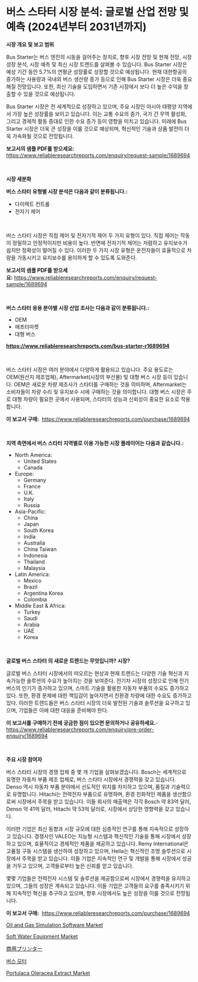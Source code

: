 <p><h1>버스 스타터 시장 분석: 글로벌 산업 전망 및 예측 (2024년부터 2031년까지)</h1></p><p><strong>시장 개요 및 보고 범위</strong></p>
<p><p>Bus Starter는 버스 엔진의 시동을 걸어주는 장치로, 향후 시장 전망 및 현재 전망, 시장 성장 분석, 시장 예측 및 최신 시장 트렌드를 살펴볼 수 있습니다. Bus Starter 시장은 예상 기간 동안 5.7%의 연평균 성장률로 성장할 것으로 예상됩니다. 현재 대한항공의 증가하는 사용량과 국내외 버스 생산량 증가 등으로 인해 Bus Starter 시장은 더욱 중요해질 전망입니다. 또한, 최신 기술을 도입하면서 기존 시장에서 보다 더 높은 수익을 창출할 수 있을 것으로 예상됩니다.</p><p>Bus Starter 시장은 전 세계적으로 성장하고 있으며, 주요 시장인 아시아 태평양 지역에서 가장 높은 성장률을 보이고 있습니다. 이는 교통 수요의 증가, 국가 간 무역 활성화, 그리고 경제적 활동 증대로 인한 수요 증가 등이 영향을 미치고 있습니다. 미래에 Bus Starter 시장은 더욱 큰 성장을 이룰 것으로 예상되며, 혁신적인 기술과 상품 발전이 더욱 가속화될 것으로 전망됩니다.</p></p>
<p><strong>보고서의 샘플 PDF를 받으세요:</strong> <a href="https://www.reliableresearchreports.com/enquiry/request-sample/1689694">https://www.reliableresearchreports.com/enquiry/request-sample/1689694</a></p>
<p>&nbsp;</p>
<p><strong>시장 세분화</strong></p>
<p><strong>버스 스타터 유형별 시장 분석은 다음과 같이 분류됩니다.:</strong></p>
<p><ul><li>다이렉트 컨트롤</li><li>전자기 제어</li></ul></p>
<p>&nbsp;</p>
<p><p>버스 스타터 시장은 직접 제어 및 전자기적 제어 두 가지 유형이 있다. 직접 제어는 작동이 정밀하고 안정적이지만 비용이 높다. 반면에 전자기적 제어는 저렴하고 유지보수가 쉽지만 정확성이 떨어질 수 있다. 이러한 두 가지 시장 유형은 운전자들이 효율적으로 차량을 가동시키고 유지보수를 용이하게 할 수 있도록 도와준다.</p></p>
<p><strong>보고서의 샘플 PDF를 받으세요:</strong>&nbsp;<a href="https://www.reliableresearchreports.com/enquiry/request-sample/1689694">https://www.reliableresearchreports.com/enquiry/request-sample/1689694</a></p>
<p>&nbsp;</p>
<p><strong> 버스 스타터 응용 분야별 시장 산업 조사는 다음과 같이 분류됩니다.:</strong></p>
<p><ul><li>OEM</li><li>애프터마켓</li><li>대형 버스</li></ul></p>
<p><strong><a href="https://www.reliableresearchreports.com/bus-starter-r1689694">https://www.reliableresearchreports.com/bus-starter-r1689694</a></strong></p>
<p>&nbsp;</p>
<p><p>버스 스타터 시장은 여러 분야에서 다양하게 활용되고 있습니다. 주요 용도로는 OEM(원산지 제조업체), Aftermarket(시장의 부산물) 및 대형 버스 시장 등이 있습니다. OEM은 새로운 차량 제조사가 스타터를 구매하는 것을 의미하며, Aftermarket는 소비자들이 차량 수리 및 유지보수 시에 구매하는 것을 의미합니다. 대형 버스 시장은 주로 대형 차량이 필요한 곳에서 사용되며, 스타터의 성능과 신뢰성이 중요한 요소로 작용합니다.</p></p>
<p><strong>이 보고서 구매:</strong>&nbsp; <a href="https://www.reliableresearchreports.com/purchase/1689694">https://www.reliableresearchreports.com/purchase/1689694</a></p>
<p>&nbsp;</p>
<p><strong>지역 측면에서 버스 스타터 지역별로 이용 가능한 시장 플레이어는 다음과 같습니다.:</strong></p>
<p><ul>
    <li>
        North America:
        <ul>
            <li>United States</li>
            <li>Canada</li>
        </ul>
    </li>
    <li>
        Europe:
        <ul>
            <li>Germany</li>
            <li>France</li>
            <li>U.K.</li>
            <li>Italy</li>
            <li>Russia</li>
        </ul>
    </li>
    <li>
        Asia-Pacific:
        <ul>
            <li>China</li>
            <li>Japan</li>
            <li>South Korea</li>
            <li>India</li>
            <li>Australia</li>
            <li>China Taiwan</li>
            <li>Indonesia</li>
            <li>Thailand</li>
            <li>Malaysia</li>
        </ul>
    </li>
    <li>
        Latin America:
        <ul>
            <li>Mexico</li>
            <li>Brazil</li>
            <li>Argentina Korea</li>
            <li>Colombia</li>
        </ul>
    </li>
    <li>
        Middle East & Africa:
        <ul>
            <li>Turkey</li>
            <li>Saudi</li>
            <li>Arabia</li>
            <li>UAE</li>
            <li>Korea</li>
        </ul>
    </li>
    </ul></p>
<p>&nbsp;</p>
<p><strong>글로벌 버스 스타터 의 새로운 트렌드는 무엇입니까? 시장?</strong></p>
<p><p>글로벌 버스 스타터 시장에서의 떠오르는 현상과 현재 트렌드는 다양한 기술 혁신과 지속가능한 솔루션의 수요가 높아지는 것을 보여준다. 전기차 시장의 성장으로 인해 전기 버스의 인기가 증가하고 있으며, 스마트 기술을 활용한 자동차 부품의 수요도 증가하고 있다. 또한, 환경 문제에 대한 책임감이 높아지면서 친환경 차량에 대한 수요도 증가하고 있다. 이러한 트렌드들은 버스 스타터 시장의 더욱 발전된 기술과 솔루션을 요구하고 있으며, 기업들은 이에 대한 대응을 준비해야 한다.</p></p>
<p><strong>이 보고서를 구매하기 전에 궁금한 점이 있으면 문의하거나 공유하세요.</strong>- <a href="https://www.reliableresearchreports.com/enquiry/pre-order-enquiry/1689694">https://www.reliableresearchreports.com/enquiry/pre-order-enquiry/1689694</a></p>
<p>&nbsp;</p>
<p><strong>주요 시장 참여자</strong></p>
<p><p>버스 스타터 시장의 경쟁 업체 중 몇 개 기업을 살펴보겠습니다. Bosch는 세계적으로 유명한 자동차 부품 제조 업체로, 버스 스타터 시장에서 경쟁력을 갖고 있습니다. Denso 역시 자동차 부품 분야에서 선도적인 위치를 차지하고 있으며, 품질과 기술력으로 유명합니다. Hitachi는 전력전자 부품으로 유명하며, 환경 친화적인 제품을 생산함으로써 시장에서 주목을 받고 있습니다. 이들 회사의 매출액은 각각 Bosch 약 83억 달러, Denso 약 41억 달러, Hitachi 약 53억 달러로, 시장에서 상당한 영향력을 갖고 있습니다.</p><p>이러한 기업은 최신 동향과 시장 규모에 대한 심층적인 연구를 통해 지속적으로 성장하고 있습니다. 경쟁사인 VALEO는 지능형 시스템과 혁신적인 기술을 통해 시장에서 성장하고 있으며, 효율적이고 경제적인 제품을 제공하고 있습니다. Remy International은 고품질 구동 시스템을 생산하여 성장하고 있으며, Hella는 혁신적인 조명 솔루션으로 시장에서 주목을 받고 있습니다. 이들 기업은 지속적인 연구 및 개발을 통해 시장에서 성공을 거두고 있으며, 고객들로부터 높은 신뢰를 얻고 있습니다.</p><p>몇몇 기업들은 전력전자 시스템 및 솔루션을 제공함으로써 시장에서 경쟁력을 유지하고 있으며, 그들의 성장은 계속되고 있습니다. 이들 기업은 고객들의 요구를 충족시키기 위해 지속적인 혁신을 추구하고 있으며, 향후 시장에서도 높은 성장을 이룰 것으로 전망됩니다.</p></p>
<p><strong>이 보고서 구매:</strong>&nbsp;&nbsp;<a href="https://www.reliableresearchreports.com/purchase/1689694">https://www.reliableresearchreports.com/purchase/1689694</a></p>
<p><p><a href="https://github.com/jj19131/Market-Research-Report-List-2/blob/main/oil-and-gas-simulation-software-market.md">Oil and Gas Simulation Software Market</a></p><p><a href="https://view.publitas.com/reportprime-1/soft-water-equipment-market-insight-market-trends-growth-forecasted-from-2024-to-2031/">Soft Water Equipment Market</a></p><p><a href="https://medium.com/@billyhopkins526/%E5%95%86%E6%A5%AD%E3%83%97%E3%83%AA%E3%83%B3%E3%82%BF%E3%83%BC%E5%B8%82%E5%A0%B4%E8%AA%BF%E6%9F%BB%E3%83%AC%E3%83%9D%E3%83%BC%E3%83%88-%E3%81%9D%E3%81%AE%E6%AD%B4%E5%8F%B2%E3%81%A82031%E5%B9%B4%E3%81%BE%E3%81%A7%E3%81%AE%E4%BA%88%E6%B8%AC-9c89d20c936d">商用プリンター</a></p><p><a href="https://github.com/WilburKihn5676/Market-Research-Report-List-1/blob/main/915241522381.md">버스 모터</a></p><p><a href="https://issuu.com/reportprime-2/docs/portulaca-oleracea-extract-market-size-2030.pptx">Portulaca Oleracea Extract Market</a></p></p>